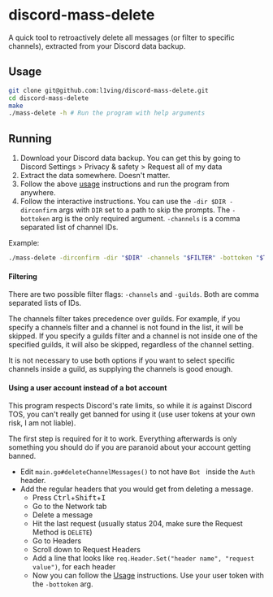 # discord-mass-delete

A quick tool to retroactively delete all messages (or filter to specific channels), extracted from your Discord data backup.

## Usage

```bash
git clone git@github.com:l1ving/discord-mass-delete.git
cd discord-mass-delete
make
./mass-delete -h # Run the program with help arguments
```

## Running

1. Download your Discord data backup. You can get this by going to Discord Settings > Privacy & safety > Request all of my data
2. Extract the data somewhere. Doesn't matter.
3. Follow the above [usage](#Usage) instructions and run the program from anywhere.
4. Follow the interactive instructions. You can use the `-dir $DIR -dirconfirm` args with `DIR` set to a path to skip the prompts.
The `-bottoken` arg is the only required argument. `-channels` is a comma separated list of channel IDs.

Example:
```bash
./mass-delete -dirconfirm -dir "$DIR" -channels "$FILTER" -bottoken "$TOKEN"
```

#### Filtering

There are two possible filter flags: `-channels` and `-guilds`. Both are comma separated lists of IDs.

The channels filter takes precedence over guilds. 
For example, if you specify a channels filter and a channel is not found in the list, it will be skipped.
If you specify a guilds filter and a channel is not inside one of the specified guilds, it will also be skipped, regardless of the channel setting.

It is not necessary to use both options if you want to select specific channels inside a guild, as supplying the channels is good enough.

#### Using a user account instead of a bot account

This program respects Discord's rate limits, so while it *is* against Discord TOS, you can't really get banned for using it (use user tokens at your own risk, I am not liable).

The first step is required for it to work. 
Everything afterwards is only something you should do if you are paranoid about your account getting banned.

- Edit `main.go#deleteChannelMessages()` to not have `Bot ` inside the `Auth` header.
- Add the regular headers that you would get from deleting a message.
  - Press <kbd>Ctrl</kbd>+<kbd>Shift</kbd>+<kbd>I</kbd>
  - Go to the Network tab
  - Delete a message
  - Hit the last request (usually status 204, make sure the Request Method is `DELETE`)
  - Go to Headers
  - Scroll down to Request Headers
  - Add a line that looks like `req.Header.Set("header name", "request value")`, for each header
  - Now you can follow the [Usage](#Usage) instructions. Use your user token with the `-bottoken` arg.

